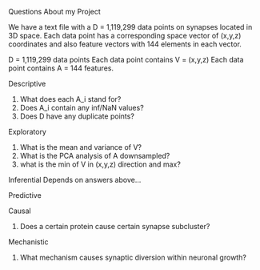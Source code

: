 Questions About my Project

We have a text file with a D = 1,119,299 data points on synapses located in 3D space. Each data point has a corresponding space vector of (x,y,z) coordinates and also feature vectors with 144 elements in each vector. 

D = 1,119,299 data points 
Each data point contains V = (x,y,z)
Each data point contains A = 144 features.

Descriptive 

1. What does each A_i stand for?
2. Does A_i contain any inf/NaN values?
3. Does D have any duplicate points?


Exploratory 
1. What is the mean and variance of V?
2. What is the PCA analysis of A downsampled?
3. what is the min of V in (x,y,z) direction and max?

Inferential 
Depends on answers above...

Predictive 


Causal 
1. Does a certain protein cause certain synapse subcluster?

Mechanistic 
1. What mechanism causes synaptic diversion within neuronal growth?
